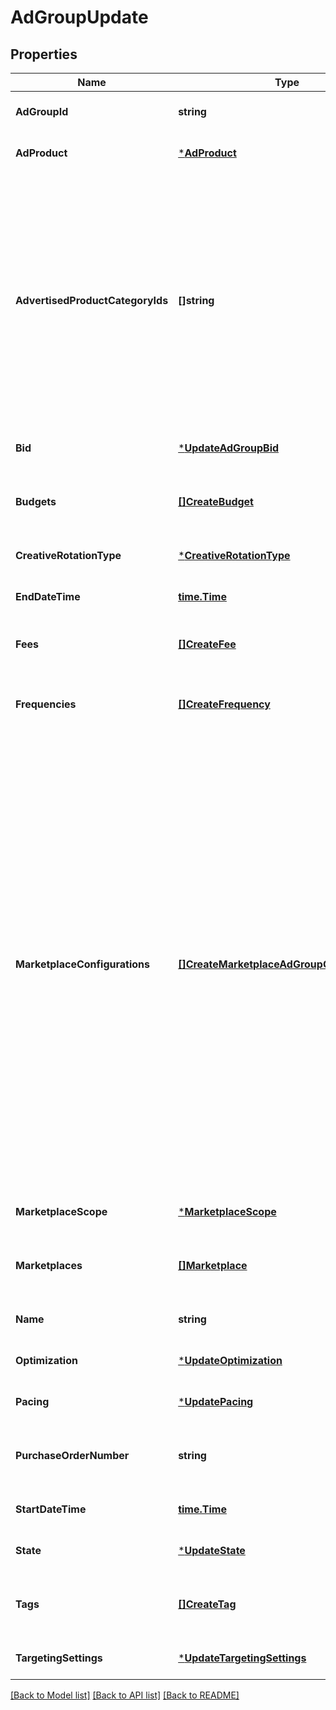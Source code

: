 # AdGroupUpdate

## Properties
Name | Type | Description | Notes
------------ | ------------- | ------------- | -------------
**AdGroupId** | **string** | The unique identifier of the ad group. | [default to null]
**AdProduct** | [***AdProduct**](AdProduct.md) |  | [optional] [default to null]
**AdvertisedProductCategoryIds** | **[]string** | The array of identifiers of product categories associated with the ad group. For VIDEO ad group type only one parent product category or multiple sub-categories from one parent product category are allowed. | [optional] [default to null]
**Bid** | [***UpdateAdGroupBid**](UpdateAdGroupBid.md) |  | [optional] [default to null]
**Budgets** | [**[]CreateBudget**](CreateBudget.md) | An object containing budget details for the ad group. | [optional] [default to null]
**CreativeRotationType** | [***CreativeRotationType**](CreativeRotationType.md) |  | [optional] [default to null]
**EndDateTime** | [**time.Time**](time.Time.md) | The end date time for the ad group. | [optional] [default to null]
**Fees** | [**[]CreateFee**](CreateFee.md) | The fees associated with the ad group. | [optional] [default to null]
**Frequencies** | [**[]CreateFrequency**](CreateFrequency.md) | An object containing frequency details for the ad group. | [optional] [default to null]
**MarketplaceConfigurations** | [**[]CreateMarketplaceAdGroupConfigurations**](CreateMarketplaceAdGroupConfigurations.md) | List of marketplace-specific configurations for a global ad group that enables overriding certain attributes at individual marketplace level. For example, if a global ad group state is ENABLED and needs to be PAUSED only in DE marketplace, you can specify: [{marketplace: DE, overrides: {state: PAUSED}}]. When a marketplace-specific override is not provided, ad group&#x27;s global value is applied to that marketplace. | [optional] [default to null]
**MarketplaceScope** | [***MarketplaceScope**](MarketplaceScope.md) |  | [optional] [default to null]
**Marketplaces** | [**[]Marketplace**](Marketplace.md) | A list of country codes representing Amazon marketplaces | Marketplace | Description | | --- | --- | | &#x60;AE&#x60; |  | | &#x60;AU&#x60; |  | | &#x60;BE&#x60; |  | | &#x60;BR&#x60; |  | | &#x60;CA&#x60; |  | | &#x60;DE&#x60; |  | | &#x60;EG&#x60; |  | | &#x60;ES&#x60; |  | | &#x60;FR&#x60; |  | | &#x60;GB&#x60; |  | | &#x60;IN&#x60; |  | | &#x60;IT&#x60; |  | | &#x60;JP&#x60; |  | | &#x60;MX&#x60; |  | | &#x60;NL&#x60; |  | | &#x60;PL&#x60; |  | | &#x60;SA&#x60; |  | | &#x60;SE&#x60; |  | | &#x60;SG&#x60; |  | | &#x60;TR&#x60; |  | | &#x60;US&#x60; |  | | [optional] [default to null]
**Name** | **string** | The name of the ad group. | [optional] [default to null]
**Optimization** | [***UpdateOptimization**](UpdateOptimization.md) |  | [optional] [default to null]
**Pacing** | [***UpdatePacing**](UpdatePacing.md) |  | [optional] [default to null]
**PurchaseOrderNumber** | **string** | The purchase order number associated with the ad group. | [optional] [default to null]
**StartDateTime** | [**time.Time**](time.Time.md) | The start date time for the ad group. | [optional] [default to null]
**State** | [***UpdateState**](UpdateState.md) |  | [optional] [default to null]
**Tags** | [**[]CreateTag**](CreateTag.md) | Open ended labels with a key value pair applied to the ad group | [optional] [default to null]
**TargetingSettings** | [***UpdateTargetingSettings**](UpdateTargetingSettings.md) |  | [optional] [default to null]

[[Back to Model list]](../README.md#documentation-for-models) [[Back to API list]](../README.md#documentation-for-api-endpoints) [[Back to README]](../README.md)

